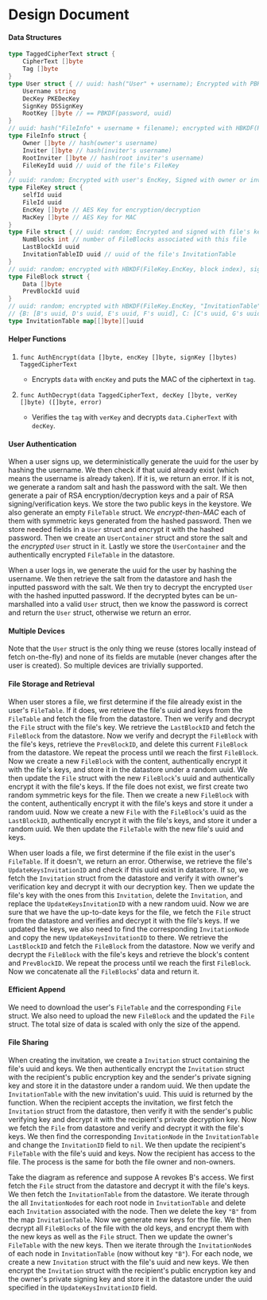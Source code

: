 # Design Document

#### Data Structures

```go
type TaggedCipherText struct {
    CipherText []byte
    Tag []byte
}
type User struct { // uuid: hash("User" + username); Encrypted with PBKDF(password, uuid), signed with HBKDF(password, "mac")
    Username string
    DecKey PKEDecKey
    SignKey DSSignKey
    RootKey []byte // == PBKDF(password, uuid)
}
// uuid: hash("FileInfo" + username + filename); encrypted with HBKDF(RootKey, filename + "encryption"), signed with HBKDF(RootKey, filename + "mac")
type FileInfo struct {
    Owner []byte // hash(owner's username)
    Inviter []byte // hash(inviter's username)
    RootInviter []byte // hash(root inviter's username)
    FileKeyId uuid // uuid of the file's FileKey
}
// uuid: random; Encrypted with user's EncKey, Signed with owner or inviter's SignKey
type FileKey struct {
    selfId uuid
    FileId uuid
    EncKey []byte // AES Key for encryption/decryption
    MacKey []byte // AES Key for MAC
}
type File struct { // uuid: random; Encrypted and signed with file's keys
    NumBlocks int // number of FileBlocks associated with this file
    LastBlockId uuid
    InvitationTableID uuid // uuid of the file's InvitationTable
}
// uuid: random; encrypted with HBKDF(FileKey.EncKey, block index), signed with HBKDF(FileKey.MacKey, block index)
type FileBlock struct { 
    Data []byte
    PrevBlockId uuid
}
// uuid: random; encrypted with HBKDF(FileKey.EncKey, "InvitationTable"), signed with HBKDF(FileKey.MacKey, "InvitationTable")
// {B: [B's uuid, D's uuid, E's uuid, F's uuid], C: [C's uuid, G's uuid]}
type InvitationTable map[[]byte][]uuid
```

#### Helper Functions

1. `func AuthEncrypt(data []byte, encKey []byte, signKey []bytes) TaggedCipherText`
   - Encrypts `data` with `encKey` and puts the MAC of the ciphertext in `tag`.

2. `func AuthDecrypt(data TaggedCipherText, decKey []byte, verKey []byte) ([]byte, error)`
   - Verifies the `tag` with `verKey` and decrypts `data.CipherText` with `decKey`.

#### User Authentication

When a user signs up, we deterministically generate the uuid for the user by hashing the username. We then check if that uuid already exist (which means the username is already taken). If it is, we return an error. If it is not, we generate a random salt and hash the password with the salt. We then generate a pair of RSA encryption/decryption keys and a pair of RSA signing/verification keys. We store the two public keys in the keystore. We also generate an empty `FileTable` struct. We *encrypt-then-MAC* each of them with symmetric keys generated from the hashed password. Then we store needed fields in a `User` struct and encrypt it with the hashed password. Then we create an `UserContainer` struct and store the salt and the *encrypted* `User` struct in it. Lastly we store the `UserContainer` and the authentically encrypted `FileTable` in the datastore.

When a user logs in, we generate the uuid for the user by hashing the username. We then retrieve the salt from the datastore and hash the inputted password with the salt. We then try to decrypt the encrypted `User` with the hashed inputted password. If the decrypted bytes can be un-marshalled into a valid `User` struct, then we know the password is correct and return the `User` struct, otherwise we return an error.

#### Multiple Devices

Note that the `User` struct is the only thing we reuse (stores locally instead of fetch on-the-fly) and none of its fields are mutable (never changes after the user is created). So multiple devices are trivially supported.

#### File Storage and Retrieval

When user stores a file, we first determine if the file already exist in the user's `FileTable`.
If it does, we retrieve the file's uuid and keys from the `FileTable` and fetch the file from the datastore. Then we verify and decrypt the `File` struct with the file's key. We retrieve the `LastBlockID` and fetch the `FileBlock` from the datastore. Now we verify and decrypt the `FileBlock` with the file's keys, retrieve the `PrevBlockID`, and delete this current `FileBlock` from the datastore. We repeat the process until we reach the first `FileBlock`. Now we create a new `FileBlock` with the content, authentically encrypt it with the file's keys, and store it in the datastore under a random uuid. We then update the `File` struct with the new `FileBlock`'s uuid and authentically encrypt it with the file's keys.
If the file does not exist, we first create two random symmetric keys for the file. Then we create a new `FileBlock` with the content, authentically encrypt it with the file's keys and store it under a random uuid. Now we create a new `File` with the `FileBlock`'s uuid as the `LastBlockID`, authentically encrypt it with the file's keys, and store it under a random uuid. We then update the `FileTable` with the new file's uuid and keys.

When user loads a file, we first determine if the file exist in the user's `FileTable`. If it doesn't, we return an error. Otherwise, we retrieve the file's `UpdateKeysInvitationID` and check if this uuid exist in datastore. If so, we fetch the `Invitation` struct from the datastore and verify it with owner's verification key and decrypt it with our decryption key. Then we update the file's key with the ones from this `Invitation`, delete the `Invitation`, and replace the `UpdateKeysInvitationID` with a new random uuid. Now we are sure that we have the up-to-date keys for the file, we fetch the `File` struct from the datastore and verifies and decrypt it with the file's keys. If we updated the keys, we also need to find the corresponding `InvitationNode` and copy the new `UpdateKeysInvitationID` to there.
We retrieve the `LastBlockID` and fetch the `FileBlock` from the datastore. Now we verify and decrypt the `FileBlock` with the file's keys and retrieve the block's content and `PrevBlockID`. We repeat the process until we reach the first `FileBlock`. Now we concatenate all the `FileBlock`s' data and return it.

#### Efficient Append

We need to download the user's `FileTable` and the corresponding `File` struct. We also need to upload the new `FileBlock` and the updated the `File` struct. The total size of data is scaled with only the size of the append.

#### File Sharing

When creating the invitation, we create a `Invitation` struct containing the file's uuid and keys. We then authentically encrypt the `Invitation` struct with the recipient's public encryption key and the sender's private signing key and store it in the datastore under a random uuid. We then update the `InvitationTable` with the new invitation's uuid. This uuid is returned by the function.
When the recipient accepts the invitation, we first fetch the `Invitation` struct from the datastore, then verify it with the sender's public verifying key and decrypt it with the recipient's private decryption key. Now we fetch the `File` from datastore and verify and decrypt it with the file's keys. We then find the corresponding `InvitationNode` in the `InvitationTable` and change the `InvitationID` field to `nil`. We then update the recipient's `FileTable` with the file's uuid and keys. Now the recipient has access to the file. The process is the same for both the file owner and non-owners.

Take the diagram as reference and suppose A revokes B's access. We first fetch the `File` struct from the datastore and decrypt it with the file's keys. We then fetch the `InvitationTable` from the datastore. We iterate through the all `InvitationNode`s for each root node in `InvitationTable` and delete each `Invitation` associated with the node. Then we delete the key `"B"` from the map `InvitationTable`. Now we generate new keys for the file. We then decrypt all `FileBlocks` of the file with the old keys, and encrypt them with the new keys as well as the `File` struct. Then we update the owner's `FileTable` with the new keys. Then we iterate through the `InvitationNode`s of each node in `InvitationTable` (now without key `"B"`). For each node, we create a new `Invitation` struct with the file's uuid and new keys. We then encrypt the `Invitation` struct with the recipient's public encryption key and the owner's private signing key and store it in the datastore under the uuid specified in the `UpdateKeysInvitationID` field.
